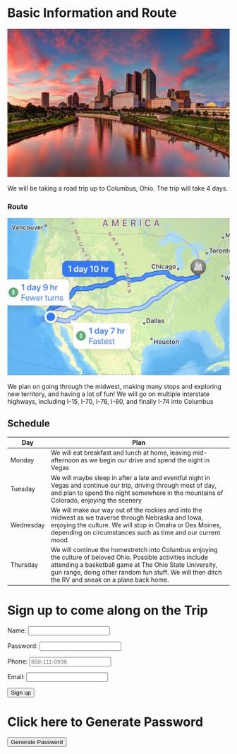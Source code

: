 # Basic Information and Route

![](images/columbus.jpg)

We will be taking a road trip up to Columbus, Ohio. The trip will take 4 days.

### Route
![](images/route.jpg)

We plan on going through the midwest, making many stops and exploring new territory, and having a lot of fun! We will go on multiple interstate highways, including I-15, I-70, I-76, I-80, and finally I-74 into Columbus

## Schedule

| Day | Plan |
| --- | --- |
| Monday | We will eat breakfast and lunch at home, leaving mid-afternoon as we begin our drive and spend the night in Vegas |
| Tuesday | We will maybe sleep in after a late and eventful night in Vegas and continue our trip, driving through most of day, and plan to spend the night somewhere in the mountains of Colorado, enjoying the scenery |
| Wednesday | We will make our way out of the rockies and into the midwest as we traverse through Nebraska and Iowa, enjoying the culture. We will stop in Omaha or Des Moines, depending on circumstances such as time and our current mood. |
| Thursday | We will continue the homestretch into Columbus enjoying the culture of beloved Ohio. Possible activities include attending a basketball game at The Ohio State University, gun range, doing other random fun stuff. We will then ditch the RV and sneak on a plane back home. |

# Sign up to come along on the Trip

<form action="create_User()">
    <p><label>
        Name:
        <input type="text" name="name" id="name" required>
    </label></p>
    <p><label>
        Password:
        <input type="password" name="password" id="password" required>
    </label></p>
    <p><label>
        Phone:
        <input type="tel" name="phone_num" id="phone_num"
            pattern="[0-9]{3}-[0-9]{3}-[0-9]{4}"
            placeholder="858-111-0938">
    </label></p>
    <p><label>
        Email:
        <input type="email">   
    </label></p>
    <p>
        <button>Sign up</button>
    </p>
</form>

# Click here to Generate Password
<script>
    function generatePassword() {
        const password_length = 800;
        const characters = ["a", "b", "c", "d", "e", "1", "2", "3", "4", "5"];
        let password = "";

        for (let index = 0; index < password_length; index++) {
        password += characters[Math.floor(Math.random() * characters.length)];
        }
        document.getElementById("element").innerHTML = password
    }
</script>

<button onclick="generatePassword()">Generate Password</button>
<p id="element">
